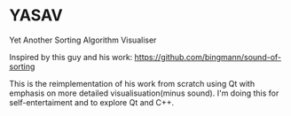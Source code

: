 # YASAV
Yet Another Sorting Algorithm Visualiser 

Inspired by this guy and his work:
https://github.com/bingmann/sound-of-sorting

This is the reimplementation of his work from scratch using Qt with emphasis on more detailed visualisuation(minus sound). I'm doing this for self-entertaiment and to explore Qt and C++.
